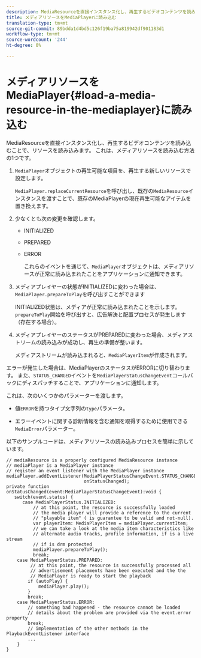 ```yaml
---
description: MediaResourceを直接インスタンス化し、再生するビデオコンテンツを読み込むことで、リソースを読み込みます。 これは、メディアリソースを読み込む方法の1つです。
title: メディアリソースをMediaPlayerに読み込む
translation-type: tm+mt
source-git-commit: 89bdda1d4bd5c126f19ba75a819942df901183d1
workflow-type: tm+mt
source-wordcount: '244'
ht-degree: 0%

---
```



# メディアリソースをMediaPlayer{#load-a-media-resource-in-the-mediaplayer}に読み込む

MediaResourceを直接インスタンス化し、再生するビデオコンテンツを読み込むことで、リソースを読み込みます。 これは、メディアリソースを読み込む方法の1つです。

1. `MediaPlayer`オブジェクトの再生可能な項目を、再生する新しいリソースで設定します。

   `MediaPlayer.replaceCurrentResource`を呼び出し、既存の`MediaResource`インスタンスを渡すことで、既存のMediaPlayerの現在再生可能なアイテムを置き換えます。

1. 少なくとも次の変更を確認します。

   * INITIALIZED
   * PREPARED
   * ERROR

      これらのイベントを通じて、`MediaPlayer`オブジェクトは、メディアリソースが正常に読み込まれたことをアプリケーションに通知できます。

1. メディアプレイヤーの状態がINITIALIZEDに変わった場合は、`MediaPlayer.prepareToPlay`を呼び出すことができます

   INITIALIZED状態は、メディアが正常に読み込まれたことを示します。 `prepareToPlay`開始を呼び出すと、広告解決と配置プロセスが発生します（存在する場合）。

1. メディアプレイヤーのステータスがPREPAREDに変わった場合、メディアストリームの読み込みが成功し、再生の準備が整います。

   メディアストリームが読み込まれると、`MediaPlayerItem`が作成されます。

エラーが発生した場合は、MediaPlayerのステータスがERRORに切り替わります。 また、`STATUS_CHANGED`イベントを`MediaPlayerStatusChangeEvent`コールバックにディスパッチすることで、アプリケーションに通知します。

これは、次のいくつかのパラメーターを渡します。
* 値`ERROR`を持つタイプ文字列の`type`パラメータ。

* エラーイベントに関する診断情報を含む通知を取得するために使用できる`MediaError`パラメーター。


<!--<a id="example_3774607C6F08473282CF0CB7F3D82373"></a>-->

以下のサンプルコードは、メディアリソースの読み込みプロセスを簡単に示しています。

```
// mediaResource is a properly configured MediaResource instance 
// mediaPlayer is a MediaPlayer instance 
// register an event listener with the MediaPlayer instance 
mediaPlayer.addEventListener(MediaPlayerStatusChangeEvent.STATUS_CHANGED,  
                             onStatusChanged); 
private function onStatusChanged(event:MediaPlayerStatusChangeEvent):void { 
   switch(event.status) { 
      case MediaPlayerStatus.INITIALIZED: 
          // at this point, the resource is successfully loaded 
          // the media player will provide a reference to the current 
          // "playable item" ( is guarantee to be valid and not-null). 
          var playerItem: MediaPlayerItem = mediaPlayer.currentItem; 
          // we can take a look at the media item characteristics like 
          // alternate audio tracks, profile information, if is a live stream 
          // if is drm protected 
          mediaPlayer.prepareToPlay(); 
          break; 
    case MediaPlayerStatus.PREPARED: 
         // at this point, the resource is successfully processed all  
         // advertisement placements have been executed and the the  
         // MediaPlayer is ready to start the playback 
        if (autoPlay) { 
            mediaPlayer.play(); 
        } 
        break; 
    case MediaPlayerStatus.ERROR: 
        // something bad happened - the resource cannot be loaded 
        // details about the problem are provided via the event.error property 
        break; 
        // implementation of the other methods in the PlaybackEventListener interface 
        ... 
    } 
}
```
